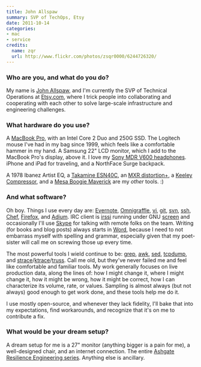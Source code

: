 ```yaml
---
title: John Allspaw
summary: SVP of TechOps, Etsy
date: 2011-10-14
categories:
- mac
- service
credits:
  name: zqr
  url: http://www.flickr.com/photos/zsqr0000/6244726320/
---
```


### Who are you, and what do you do?

My name is [John Allspaw](http://www.kitchensoap.com/ "John's website."), and I'm currently the SVP of Technical Operations at [Etsy.com][etsy], where I trick people into collaborating and cooperating with each other to solve large-scale infrastructure and engineering challenges.

### What hardware do you use?

A [MacBook Pro][macbook-pro], with an Intel Core 2 Duo and 250G SSD. The Logitech mouse I've had in my bag since 1999, which feels like a comfortable hammer in my hand. A Samsung 22" LCD monitor, which I add to the MacBook Pro's display, above it.  I love my [Sony MDR V600 headphones][mdr-v600]. iPhone and iPad for traveling, and a NorthFace Surge backpack.

A 1978 Ibanez Artist EQ, a [Takamine ESN40C][esn40c], an [MXR distortion+][distortion-plus], a [Keeley Compressor][keeley-compressor], and a [Mesa Boogie Maverick][maverick] are my *other* tools.  :)

### And what software?

Oh boy. Things I use every day are: [Evernote][], [Omnigraffle][], [vi][], [git][], [svn][subversion], [ssh][], [Chef][], [Firefox][], and [Adium][]. IRC client is [irssi][] running under GNU [screen][] and occasionally I'll use [Skype][] for talking with remote folks on the team. Writing (for books and blog posts) always starts in [Word][], because I need to not embarrass myself with spelling and grammar, especially given that my poet-sister will call me on screwing those up every time.

The most powerful tools I wield continue to be: [grep][], [awk][], [sed][], [tcpdump][], and [strace][]/[ktrace][]/[truss][]. Call me old, but they've never failed me and feel like comfortable and familiar tools. My work generally focuses on live production data, along the lines of: how I might change it, where I might change it, how it might be wrong, how it might be correct, how I can characterize its volume, rate, or values.  Sampling is almost always (but not always) good enough to get work done, and these tools help me do it.

I use mostly open-source, and whenever they lack fidelity, I'll bake that into my expectations, find workarounds, and recognize that it's on me to contribute a fix.

### What would be your dream setup?

A dream setup for me is a 27" monitor (anything bigger is a pain for me), a well-designed chair, and an internet connection. The entire [Ashgate Resilience Engineering series](http://www.ashgate.com/default.aspx?page=2415 "A book series on engineering."). Anything else is ancillary.

[adium]: https://en.wikipedia.org/wiki/Adium "A multi-protocol chat application for the Mac."
[awk]: https://en.wikipedia.org/wiki/AWK "Data formatting language/software."
[chef]: https://www.chef.io/products/chef-infra "Configuration management software."
[distortion-plus]: https://en.wikipedia.org/wiki/MXR_Distortion_%2B "An overdrive pedal for guitars."
[esn40c]: https://www.chorder.com/acoustic-electric-guitars/takamine/esn40c-6567/ "A six string acoustic guitar."
[etsy]: https://www.etsy.com/ "A doily deployment system."
[evernote]: https://evernote.com/ "Online software for capturing notes."
[firefox]: https://www.mozilla.org/en-US/firefox/new/ "A cross-platform open-source web browser."
[git]: https://git-scm.com/ "A version control system."
[grep]: http://www.gnu.org/software/grep/ "A command-line tool for pattern matching in files."
[irssi]: https://irssi.org/ "A CLI irc client."
[keeley-compressor]: https://robertkeeley.com/shop/keeley-4-knob-compressor "A guitar pedal."
[ktrace]: https://en.wikipedia.org/wiki/Ktrace "A command-line tool for analysing the kernel."
[macbook-pro]: https://www.apple.com/macbook-pro/ "A laptop."
[maverick]: http://web.archive.org/web/20140326142838/http://mesaboogie.com/Product_Info/Out_of%20_Production/Maverick/maverick.html "A guitar amp."
[mdr-v600]: http://web.archive.org/web/20220905140814/https://www.amazon.com/Sony-MDR-V600-Headphone-Discontinued-Manufacturer/dp/B00001W0DI "Studio headphones."
[omnigraffle]: https://www.omnigroup.com/omnigraffle/ "Diagramming software for the Mac."
[screen]: http://www.gnu.org/software/screen/ "Think of it as tabs for your *nix terminal."
[sed]: http://www.gnu.org/software/sed/ "Text filtering software."
[skype]: https://www.skype.com/en/ "Voice and video chat software."
[ssh]: https://en.wikipedia.org/wiki/Secure_Shell "A command-line tool for secure remote connections."
[strace]: https://en.wikipedia.org/wiki/Strace "A command-line tool for monitoring system calls."
[subversion]: http://web.archive.org/web/20200706092702/http://subversion.tigris.org/ "A version control system."
[tcpdump]: http://web.archive.org/web/20230815034843/https://www.tcpdump.org/ "A command-line tool for analysing packets."
[truss]: https://en.wikipedia.org/wiki/Truss_(Unix) "A command-line tool for tracing system calls."
[vi]: https://en.wikipedia.org/wiki/Vi "A command-line text editor."
[word]: https://www.microsoft.com/en-us/microsoft-365/word "A document editor."
